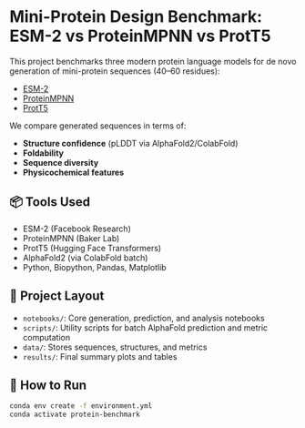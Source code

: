 
# Mini-Protein Design Benchmark: ESM-2 vs ProteinMPNN vs ProtT5

This project benchmarks three modern protein language models for de novo generation of mini-protein sequences (40–60 residues):

- [ESM-2](https://github.com/facebookresearch/esm)
- [ProteinMPNN](https://github.com/dauparas/ProteinMPNN)
- [ProtT5](https://github.com/agemagician/ProtTrans)

We compare generated sequences in terms of:
- **Structure confidence** (pLDDT via AlphaFold2/ColabFold)
- **Foldability**
- **Sequence diversity**
- **Physicochemical features**

## 📦 Tools Used
- ESM-2 (Facebook Research)
- ProteinMPNN (Baker Lab)
- ProtT5 (Hugging Face Transformers)
- AlphaFold2 (via ColabFold batch)
- Python, Biopython, Pandas, Matplotlib

## 🧪 Project Layout
- `notebooks/`: Core generation, prediction, and analysis notebooks
- `scripts/`: Utility scripts for batch AlphaFold prediction and metric computation
- `data/`: Stores sequences, structures, and metrics
- `results/`: Final summary plots and tables

## 🚀 How to Run
```bash
conda env create -f environment.yml
conda activate protein-benchmark
